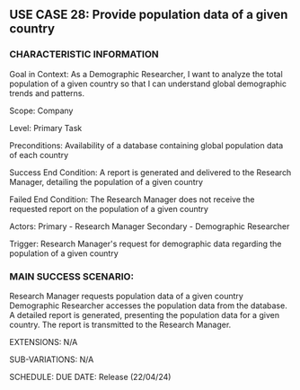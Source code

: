 ## USE CASE 28: Provide population data of a given country

### CHARACTERISTIC INFORMATION

Goal in Context:
As a Demographic Researcher, I want to analyze the total population of a given country so that I can understand global demographic trends and patterns.

Scope:
Company

Level:
Primary Task

Preconditions:
Availability of a database containing global population data of each country

Success End Condition:
A report is generated and delivered to the Research Manager, detailing the population of a given country

Failed End Condition:
The Research Manager does not receive the requested report on the population of a given country

Actors:
Primary - Research Manager
Secondary - Demographic Researcher

Trigger:
Research Manager's request for demographic data regarding the population of a given country

### MAIN SUCCESS SCENARIO:

Research Manager requests population data of a given country
Demographic Researcher accesses the population data from the database.
A detailed report is generated, presenting the population data for a given country.
The report is transmitted to the Research Manager.

EXTENSIONS:
N/A

SUB-VARIATIONS:
N/A

SCHEDULE:
DUE DATE: Release (22/04/24)